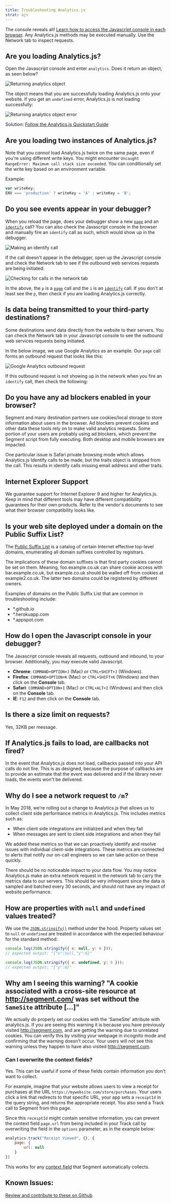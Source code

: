 ```yaml
---
title: Troubleshooting Analytics.js
strat: ajs
---
```


The console reveals all! [Learn how to access the Javascript console in each browser](#how-do-i-open-the-javascript-console-in-your-debugger).
Any Analytics.js methods may be executed manually. Use the Network tab to inspect requests.

## Are you loading Analytics.js?

Open the Javascript console and enter `analytics`. Does it return an object, as seen below?

![Returning analytics object](images/VOsmoAB.gif)

The object means that you are successfully loading Analytics.js onto your website. If you get an `undefined` error, Analytics.js is not loading successfully:

![Returning analytics object error](images/CFsktto.gif)

Solution: [Follow the Analytics.js Quickstart Guide](/docs/connections/sources/catalog/libraries/website/javascript/quickstart/)

## Are you loading two instances of Analytics.js?

Note that you *cannot* load Analytics.js twice on the same page, even if you're using different write keys. You might encounter `Uncaught RangeError: Maximum call stack size exceeded`. You can conditionally set the write key based on an environment variable.

Example:
```js
var writeKey;
ENV === 'production' ? writeKey = 'A' : writeKey = 'B';
```

## Do you see events appear in your debugger?

When you reload the page, does your debugger show a new [`page`](/docs/connections/spec/page) and an [`identify`](/docs/connections/spec/identify) call? You can also check the Javascript console in the browser and manually fire an `identify` call as such, which would show up in the debugger.

![Making an identify call](images/7Ymnh2S.gif)

If the call doesn't appear in the debugger, open up the Javascript console and check the Network tab to see if the outbound web services requests are being initiated:

![Checking for calls in the network tab](images/d8CmIY2.png)

In the above, the `p` is a [`page`](/docs/connections/spec/page) call and the `i` is an [`identify`](/docs/connections/spec/identify) call. If you don't at least see the `p`, then check if you are loading Analytics.js correctly.


## Is data being transmitted to your third-party destinations?

Some destinations send data directly from the website to their servers. You can check the Network tab in your Javascript console to see the outbound web services requests being initiated.

In the below image, we use Google Analytics as an example. Our `page` call forms an outbound request that looks like this:

![Google Analytics outbound request](images/CBdS5dO.png)

If this outbound request is not showing up in the network when you fire an `identify` call, then check the following:

## Do you have any ad blockers enabled in your browser?

Segment and many destination partners use cookies/local storage to store information about users in the browser. Ad blockers prevent cookies and other data these tools rely on to make valid analytics requests. Some portion of your users are probably using ad blockers, which prevent the Segment script from fully executing. Both desktop and mobile browsers are impacted.

One particular issue is Safari private browsing mode which allows Analytics.js Identify calls to be made, but the traits object is stripped from the call. This results in identify calls missing email address and other traits.

## Internet Explorer Support

We guarantee support for Internet Explorer 9 and higher for Analytics.js. Keep in mind that different tools may have different compatibility guarantees for their own products. Refer to the vendor's documents to see what their browser compatibility looks like.

## Is your web site deployed under a domain on the Public Suffix List?

The [Public Suffix List](https://publicsuffix.org/list/) is a catalog of certain Internet effective top-level domains, enumerating all domain suffixes controlled by registrars.

The implications of these domain suffixes is that first party cookies cannot be set on them. Meaning, foo.example.co.uk can share cookie access with bar.example.co.uk, but example.co.uk should be walled off from cookies at example2.co.uk. The latter two domains could be registered by different owners.

Examples of domains on the Public Suffix List that are common in troubleshooting include:

- *.github.io
- *.herokuapp.com
- *.appspot.com


## How do I open the Javascript console in your debugger?

The Javascript console reveals all requests, outbound and inbound, to your browser. Additionally, you may execute valid Javascript.

- **Chrome**: `COMMAND+OPTION+J` (Mac) or `CTRL+SHIFT+J` (Windows).
- **Firefox**: `COMMAND+OPTION+K` (Mac) or `CTRL+SHIFT+K` (Windows) and then click on the **Console** tab.
- **Safari**: `COMMAND+OPTION+I` (Mac) or `CTRL+ALT+I` (Windows) and then click on the **Console** tab.
- **IE**: `F12` and then click on the **Console** tab.

## Is there a size limit on requests?

Yes, 32KB per message.

## If Analytics.js fails to load, are callbacks not fired?

In the event that Analytics.js does not load, callbacks passed into your API calls do not fire. This is as designed, because the purpose of callbacks are to provide an estimate that the event was delivered and if the library never loads, the events won't be delivered.

## Why do I see a network request to `/m`?
In May 2018, we're rolling out a change to Analytics.js that allows us to collect client side performance metrics in Analytics.js. This includes metrics such as:

- When client side integrations are initialized and when they fail
- When messages are sent to client side integrations and when they fail

We added these metrics so that we can proactively identify and resolve issues with individual client-side integrations. These metrics are connected to alerts that notify our on-call engineers so we can take action on these quickly.

There should be no noticeable impact to your data flow. You may notice Analytics.js make an extra network request in the network tab to carry the metrics data to our servers. This should be very infrequent since the data is sampled and batched every 30 seconds, and should not have any impact of website performance.

## How are properties with `null` and `undefined` values treated?
We use the [`JSON.stringify()`](https://developer.mozilla.org/en-US/docs/Web/JavaScript/Reference/Global_Objects/JSON/stringify) method under the hood. Property values set to `null` or `undefined` are treated in accordance with the expected behaviour for the standard method:

```js
console.log(JSON.stringify({ x: null, y: 6 }));
// expected output: "{"x":null,"y":6}"

console.log(JSON.stringify({ x: undefined, y: 6 }));
// expected output: "{"y":6}"
```

## Why am I seeing this warning? "A cookie associated with a cross-site resource at http://segment.com/ was set without the `SameSite` attribute [...]"
We actually do properly set our cookies with the 'SameSite' attribute with analytics.js. If you are seeing this warning it is because you have previously visited http://segment.com, and are getting the warning due to unrelated cookies. You can verify this by visiting your webpage in incognito mode and confirming that the warning doesn't occur. Your users will not see this warning unless they happen to have also visited http://segment.com.


### Can I overwrite the context fields?

Yes.  This can be useful if some of these fields contain information you don't want to collect.  

For example, imagine that your website allows users to view a receipt for purchases at the URL `https://mywebsite.com/store/purchases`.  Your users click a link that redirects to that specific URL, your app sets a `receiptId` in the query string, and returns the appropriate receipt.  You also send a Track call to Segment from this page.

Since this `receiptId` might contain sensitive information, you can prevent the context field `page.url` from being included in your Track call by overwriting the field in the `options` parameter, as in the example below:

```js
analytics.track("Receipt Viewed", {}, {
    page: {
        url: null
    }   
})
```

This works for any [context field](/docs/connections/spec/common/#context) that Segment automatically collects.

## Known Issues:

[Review and contribute to these on Github](https://github.com/segmentio/analytics.js/issues)
